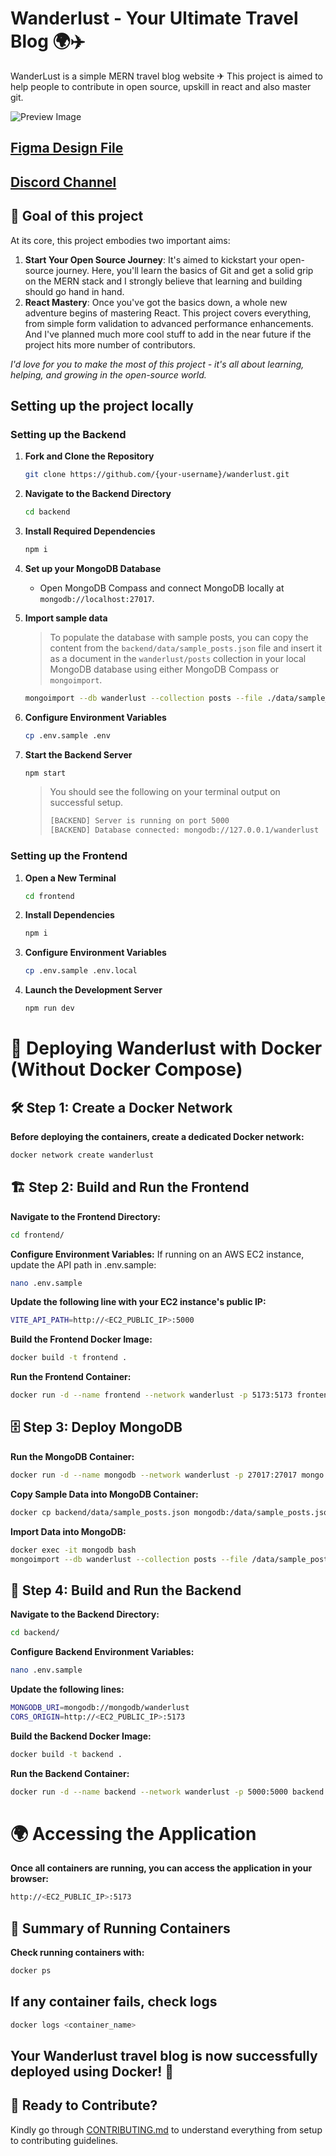 # Wanderlust - Your Ultimate Travel Blog 🌍✈️

WanderLust is a simple MERN travel blog website ✈ This project is aimed to help people to contribute in open source, upskill in react and also master git.

![Preview Image](https://github.com/krishnaacharyaa/wanderlust/assets/116620586/17ba9da6-225f-481d-87c0-5d5a010a9538)

## [Figma Design File](https://www.figma.com/file/zqNcWGGKBo5Q2TwwVgR6G5/WanderLust--A-Travel-Blog-App?type=design&node-id=0%3A1&mode=design&t=c4oCG8N1Fjf7pxTt-1)

## [Discord Channel](https://discord.gg/FEKasAdCrG)

## 🎯 Goal of this project

At its core, this project embodies two important aims:

1. **Start Your Open Source Journey**: It's aimed to kickstart your open-source journey. Here, you'll learn the basics of Git and get a solid grip on the MERN stack and I strongly believe that learning and building should go hand in hand.
2. **React Mastery**: Once you've got the basics down, a whole new adventure begins of mastering React. This project covers everything, from simple form validation to advanced performance enhancements. And I've planned much more cool stuff to add in the near future if the project hits more number of contributors.

_I'd love for you to make the most of this project - it's all about learning, helping, and growing in the open-source world._

## Setting up the project locally

### Setting up the Backend

1. **Fork and Clone the Repository**

   ```bash
   git clone https://github.com/{your-username}/wanderlust.git
   ```

2. **Navigate to the Backend Directory**

   ```bash
   cd backend
   ```

3. **Install Required Dependencies**

   ```bash
   npm i
   ```

4. **Set up your MongoDB Database**

   - Open MongoDB Compass and connect MongoDB locally at `mongodb://localhost:27017`.

5. **Import sample data**

   > To populate the database with sample posts, you can copy the content from the `backend/data/sample_posts.json` file and insert it as a document in the `wanderlust/posts` collection in your local MongoDB database using either MongoDB Compass or `mongoimport`.

   ```bash
   mongoimport --db wanderlust --collection posts --file ./data/sample_posts.json --jsonArray
   ```

6. **Configure Environment Variables**

   ```bash
   cp .env.sample .env
   ```

7. **Start the Backend Server**

   ```bash
   npm start
   ```

   > You should see the following on your terminal output on successful setup.
   >
   > ```bash
   > [BACKEND] Server is running on port 5000
   > [BACKEND] Database connected: mongodb://127.0.0.1/wanderlust
   > ```

### Setting up the Frontend

1. **Open a New Terminal**

   ```bash
   cd frontend
   ```

2. **Install Dependencies**

   ```bash
   npm i
   ```

3. **Configure Environment Variables**

   ```bash
   cp .env.sample .env.local
   ```

4. **Launch the Development Server**

   ```bash
   npm run dev
   ```

# 🚀 Deploying Wanderlust with Docker (Without Docker Compose)

## 🛠 Step 1: Create a Docker Network

**Before deploying the containers, create a dedicated Docker network:**

```bash
docker network create wanderlust
```

## 🏗 Step 2: Build and Run the Frontend

**Navigate to the Frontend Directory:**

```bash
cd frontend/
```

**Configure Environment Variables:**
If running on an AWS EC2 instance, update the API path in .env.sample:

```bash
nano .env.sample
```

**Update the following line with your EC2 instance's public IP:**

```bash
VITE_API_PATH=http://<EC2_PUBLIC_IP>:5000
```

**Build the Frontend Docker Image:**

```bash
docker build -t frontend .
```

**Run the Frontend Container:**

```bash
docker run -d --name frontend --network wanderlust -p 5173:5173 frontend
```

## 🗄 Step 3: Deploy MongoDB

**Run the MongoDB Container:**

```bash
docker run -d --name mongodb --network wanderlust -p 27017:27017 mongo
```

**Copy Sample Data into MongoDB Container:**

```bash
docker cp backend/data/sample_posts.json mongodb:/data/sample_posts.json
```

**Import Data into MongoDB:**

```bash
docker exec -it mongodb bash
mongoimport --db wanderlust --collection posts --file /data/sample_posts.json --jsonArray
```

## 🔧 Step 4: Build and Run the Backend

**Navigate to the Backend Directory:**

```bash
cd backend/
```

**Configure Backend Environment Variables:**

```bash
nano .env.sample
```

**Update the following lines:**

```bash
MONGODB_URI=mongodb://mongodb/wanderlust
CORS_ORIGIN=http://<EC2_PUBLIC_IP>:5173
```

**Build the Backend Docker Image:**

```bash
docker build -t backend .
```

**Run the Backend Container:**

```bash
docker run -d --name backend --network wanderlust -p 5000:5000 backend
```

# 🌍 Accessing the Application

**Once all containers are running, you can access the application in your browser:**

```bash
http://<EC2_PUBLIC_IP>:5173
```

## 🏁 Summary of Running Containers

**Check running containers with:**

```bash
docker ps
```

## If any container fails, check logs

```bash
docker logs <container_name>
```

## Your Wanderlust travel blog is now successfully deployed using Docker! 🎉

## 🌟 Ready to Contribute?

Kindly go through [CONTRIBUTING.md](https://github.com/krishnaacharyaa/wanderlust/blob/main/.github/CONTRIBUTING.md) to understand everything from setup to contributing guidelines.
